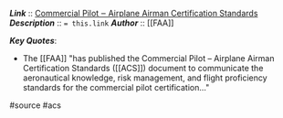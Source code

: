 ***Link***      :: [Commercial Pilot ‒ Airplane Airman Certification Standards](https://www.faa.gov/training_testing/testing/acs/commercial_airplane_acs_7.pdf)
***Description***      :: `= this.link`
***Author*** :: [[FAA]]

***Key Quotes***:
* The [[FAA]] "has published the Commercial Pilot – Airplane Airman Certification Standards ([[ACS]]) document to communicate the aeronautical knowledge, risk management, and flight proficiency standards for the commercial pilot certification..."

#source #acs
